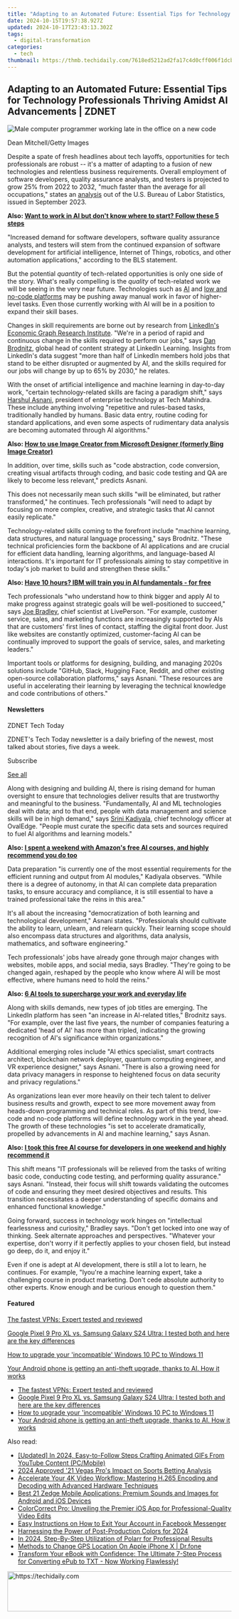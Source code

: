 ```yaml
---
title: "Adapting to an Automated Future: Essential Tips for Technology Professionals Thriving Amidst AI Advancements | ZDNET"
date: 2024-10-15T19:57:38.927Z
updated: 2024-10-17T23:43:13.302Z
tags:
  - digital-transformation
categories:
  - tech
thumbnail: https://thmb.techidaily.com/7618ed5212ad2fa17c4d0cff006f1dcb4d7c52766a583e2029f0351c0b405229.jpg
---
```


## Adapting to an Automated Future: Essential Tips for Technology Professionals Thriving Amidst AI Advancements | ZDNET

![Male computer programmer working late in the office on a new code](https://www.zdnet.com/a/img/resize/def21ba39ee946e1194163007e6f1f0cd683d9b5/2024/01/22/361ea09d-f94c-4b4b-9443-62e2e41ababc/gettyimages-1180225149.jpg?auto=webp&width=1280)

Dean Mitchell/Getty Images

Despite a spate of fresh headlines about tech layoffs, opportunities for tech professionals are robust -- it's a matter of adapting to a fusion of new technologies and relentless business requirements. Overall employment of software developers, quality assurance analysts, and testers is projected to grow 25% from 2022 to 2032, "much faster than the average for all occupations," states an [analysis](https://www.bls.gov/ooh/computer-and-information-technology/software-developers.htm) out of the U.S. Bureau of Labor Statistics, issued in September 2023\. 

**Also: [Want to work in AI but don't know where to start? Follow these 5 steps](https://www.zdnet.com/article/so-you-want-to-work-in-ai-but-dont-know-where-to-start-follow-these-5-steps/)**

"Increased demand for software developers, software quality assurance analysts, and testers will stem from the continued expansion of software development for artificial intelligence, Internet of Things, robotics, and other automation applications," according to the BLS statement.

But the potential _quantity_ of tech-related opportunities is only one side of the story. What's really compelling is the _quality_ of tech-related work we will be seeing in the very near future. Technologies such as [AI](https://www.zdnet.com/article/what-is-ai-heres-everything-you-need-to-know-about-artificial-intelligence/) and [low and no-code platforms](https://www.zdnet.com/article/low-code-and-no-code-meant-for-citizen-developers-but-embraced-by-it/) may be pushing away manual work in favor of higher-level tasks. Even those currently working with AI will be in a position to expand their skill bases. 

Changes in skill requirements are borne out by research from [LinkedIn's Economic Graph Research Institute](https://economicgraph.linkedin.com/). "We're in a period of rapid and continuous change in the skills required to perform our jobs," says [Dan Brodnitz](https://www.linkedin.com/in/danbrodnitz/), global head of content strategy at LinkedIn Learning. Insights from LinkedIn's data suggest "more than half of LinkedIn members hold jobs that stand to be either disrupted or augmented by AI, and the skills required for our jobs will change by up to 65% by 2030," he relates.

With the onset of artificial intelligence and machine learning in day-to-day work, "certain technology-related skills are facing a paradigm shift," says [Harshul Asnani](https://www.techmahindra.com/en-in/harshul-asnani/), president of enterprise technology at Tech Mahindra. These include anything involving "repetitive and rules-based tasks, traditionally handled by humans. Basic data entry, routine coding for standard applications, and even some aspects of rudimentary data analysis are becoming automated through AI algorithms."

**Also: [How to use Image Creator from Microsoft Designer (formerly Bing Image Creator)](https://www.zdnet.com/article/how-to-use-bing-image-creator-microsoft-designer/)**

In addition, over time, skills such as "code abstraction, code conversion, creating visual artifacts through coding, and basic code testing and QA are likely to become less relevant," predicts Asnani.

This does not necessarily mean such skills "will be eliminated, but rather transformed," he continues. Tech professionals "will need to adapt by focusing on more complex, creative, and strategic tasks that AI cannot easily replicate." 

Technology-related skills coming to the forefront include "machine learning, data structures, and natural language processing," says Brodnitz. "These technical proficiencies form the backbone of AI applications and are crucial for efficient data handling, learning algorithms, and language-based AI interactions. It's important for IT professionals aiming to stay competitive in today's job market to build and strengthen these skills." 

**Also: [Have 10 hours? IBM will train you in AI fundamentals - for free](https://www.zdnet.com/article/have-10-hours-ibm-will-train-you-in-ai-fundamentals-for-free/)**

Tech professionals "who understand how to think bigger and apply AI to make progress against strategic goals will be well-positioned to succeed," says [Joe Bradley](https://www.linkedin.com/in/jallenbradley/), chief scientist at LivePerson. "For example, customer service, sales, and marketing functions are increasingly supported by AIs that are customers' first lines of contact, staffing the digital front door. Just like websites are constantly optimized, customer-facing AI can be continually improved to support the goals of service, sales, and marketing leaders." 

Important tools or platforms for designing, building, and managing 2020s solutions include "GitHub, Slack, Hugging Face, Reddit, and other existing open-source collaboration platforms," says Asnani. "These resources are useful in accelerating their learning by leveraging the technical knowledge and code contributions of others."

#### Newsletters

ZDNET Tech Today

ZDNET's Tech Today newsletter is a daily briefing of the newest, most talked about stories, five days a week.

 Subscribe

[See all](https://www.zdnet.com/newsletters/)

Along with designing and building AI, there is rising demand for human oversight to ensure that technologies deliver results that are trustworthy and meaningful to the business. "Fundamentally, AI and ML technologies deal with data; and to that end, people with data management and science skills will be in high demand," says [Srini Kadiyala](https://www.linkedin.com/in/srini-kadiyala-9343952/), chief technology officer at OvalEdge. "People must curate the specific data sets and sources required to fuel AI algorithms and learning models."

**Also: [I spent a weekend with Amazon's free AI courses, and highly recommend you do too](https://www.zdnet.com/article/unlock-ai-secrets-transform-your-skills-with-amazons-free-ai-learning/)**

Data preparation "is currently one of the most essential requirements for the efficient running and output from AI modules," Kadiyala observes. "While there is a degree of autonomy, in that AI can complete data preparation tasks, to ensure accuracy and compliance, it is still essential to have a trained professional take the reins in this area."

It's all about the increasing "democratization of both learning and technological development," Asnani states. "Professionals should cultivate the ability to learn, unlearn, and relearn quickly. Their learning scope should also encompass data structures and algorithms, data analysis, mathematics, and software engineering." 

Tech professionals' jobs have already gone through major changes with websites, mobile apps, and social media, says Bradley. "They're going to be changed again, reshaped by the people who know where AI will be most effective, where humans need to hold the reins."

**Also: [6 AI tools to supercharge your work and everyday life](https://www.zdnet.com/article/6-ai-tools-that-can-supercharge-your-everyday-life-and-work/)**

Along with skills demands, new types of job titles are emerging. The LinkedIn platform has seen "an increase in AI-related titles," Brodnitz says. "For example, over the last five years, the number of companies featuring a dedicated 'head of AI' has more than tripled, indicating the growing recognition of AI's significance within organizations." 

Additional emerging roles include "AI ethics specialist, smart contracts architect, blockchain network deployer, quantum computing engineer, and VR experience designer," says Asnani. "There is also a growing need for data privacy managers in response to heightened focus on data security and privacy regulations."

As organizations lean ever more heavily on their tech talent to deliver business results and growth, expect to see more movement away from heads-down programming and technical roles. As part of this trend, low-code and no-code platforms will define technology work in the year ahead. The growth of these technologies "is set to accelerate dramatically, propelled by advancements in AI and machine learning," says Asnan. 

**Also: [I took this free AI course for developers in one weekend and highly recommend it](https://www.zdnet.com/article/i-took-this-free-ai-course-for-developers-in-one-weekend-and-highly-recommend-it/)**

This shift means "IT professionals will be relieved from the tasks of writing basic code, conducting code testing, and performing quality assurance." says Asnani. "Instead, their focus will shift towards validating the outcomes of code and ensuring they meet desired objectives and results. This transition necessitates a deeper understanding of specific domains and enhanced functional knowledge."

Going forward, success in technology work hinges on "intellectual fearlessness and curiosity," Bradley says. "Don't get locked into one way of thinking. Seek alternate approaches and perspectives. "Whatever your expertise, don't worry if it perfectly applies to your chosen field, but instead go deep, do it, and enjoy it." 

Even if one is adept at AI development, there is still a lot to learn, he continues. For example, "Iyou're a machine learning expert, take a challenging course in product marketing. Don't cede absolute authority to other experts. Know enough and be curious enough to question them."

#### Featured

[The fastest VPNs: Expert tested and reviewed](https://www.zdnet.com/article/fastest-vpn/ "The fastest VPNs: Expert tested and reviewed")

[Google Pixel 9 Pro XL vs. Samsung Galaxy S24 Ultra: I tested both and here are the key differences](https://www.zdnet.com/article/google-pixel-9-pro-xl-vs-samsung-galaxy-s24-ultra/ "Google Pixel 9 Pro XL vs. Samsung Galaxy S24 Ultra: I tested both and here are the key differences")

[How to upgrade your 'incompatible' Windows 10 PC to Windows 11](https://www.zdnet.com/article/how-to-upgrade-your-incompatible-windows-10-pc-to-windows-11/ "How to upgrade your 'incompatible' Windows 10 PC to Windows 11")

[Your Android phone is getting an anti-theft upgrade, thanks to AI. How it works](https://www.zdnet.com/article/your-android-phone-is-getting-an-anti-theft-upgrade-thanks-to-ai-how-it-works/ "Your Android phone is getting an anti-theft upgrade, thanks to AI. How it works")

* [The fastest VPNs: Expert tested and reviewed](https://www.zdnet.com/article/fastest-vpn/ "The fastest VPNs: Expert tested and reviewed")
* [Google Pixel 9 Pro XL vs. Samsung Galaxy S24 Ultra: I tested both and here are the key differences](https://www.zdnet.com/article/google-pixel-9-pro-xl-vs-samsung-galaxy-s24-ultra/ "Google Pixel 9 Pro XL vs. Samsung Galaxy S24 Ultra: I tested both and here are the key differences")
* [How to upgrade your 'incompatible' Windows 10 PC to Windows 11](https://www.zdnet.com/article/how-to-upgrade-your-incompatible-windows-10-pc-to-windows-11/ "How to upgrade your 'incompatible' Windows 10 PC to Windows 11")
* [Your Android phone is getting an anti-theft upgrade, thanks to AI. How it works](https://www.zdnet.com/article/your-android-phone-is-getting-an-anti-theft-upgrade-thanks-to-ai-how-it-works/ "Your Android phone is getting an anti-theft upgrade, thanks to AI. How it works")

<ins class="adsbygoogle"
     style="display:block"
     data-ad-format="autorelaxed"
     data-ad-client="ca-pub-7571918770474297"
     data-ad-slot="1223367746"></ins>

<ins class="adsbygoogle"
     style="display:block"
     data-ad-client="ca-pub-7571918770474297"
     data-ad-slot="8358498916"
     data-ad-format="auto"
     data-full-width-responsive="true"></ins>

<span class="atpl-alsoreadstyle">Also read:</span>
<div><ul>
<li><a href="https://youtube-data.techidaily.com/ed-in-2024-easy-to-follow-steps-crafting-animated-gifs-from-youtube-content-pcmobile/"><u>[Updated] In 2024, Easy-to-Follow Steps Crafting Animated GIFs From YouTube Content (PC/Mobile)</u></a></li>
<li><a href="https://fox-access.techidaily.com/2024-approved-21-vegas-pros-impact-on-sports-betting-analysis/"><u>2024 Approved '21 Vegas Pro's Impact on Sports Betting Analysis</u></a></li>
<li><a href="https://tech-revival.techidaily.com/accelerate-your-4k-video-workflow-mastering-h265-encoding-and-decoding-with-advanced-hardware-techniques/"><u>Accelerate Your 4K Video Workflow: Mastering H.265 Encoding and Decoding with Advanced Hardware Techniques</u></a></li>
<li><a href="https://app-tips.techidaily.com/best-21-zedge-mobile-applications-premium-sounds-and-images-for-android-and-ios-devices/"><u>Best 21 Zedge Mobile Applications: Premium Sounds and Images for Android and iOS Devices</u></a></li>
<li><a href="https://app-tips.techidaily.com/colorcorrect-pro-unveiling-the-premier-ios-app-for-professional-quality-video-edits/"><u>ColorCorrect Pro: Unveiling the Premier iOS App for Professional-Quality Video Edits</u></a></li>
<li><a href="https://app-tips.techidaily.com/easy-instructions-on-how-to-exit-your-account-in-facebook-messenger/"><u>Easy Instructions on How to Exit Your Account in Facebook Messenger</u></a></li>
<li><a href="https://some-knowledge.techidaily.com/harnessing-the-power-of-post-production-colors-for-2024/"><u>Harnessing the Power of Post-Production Colors for 2024</u></a></li>
<li><a href="https://fox-helps.techidaily.com/in-2024-step-by-step-utilization-of-polarr-for-professional-results/"><u>In 2024, Step-By-Step Utilization of Polarr for Professional Results</u></a></li>
<li><a href="https://fake-location.techidaily.com/methods-to-change-gps-location-on-apple-iphone-x-drfone-by-drfone-virtual-ios/"><u>Methods to Change GPS Location On Apple iPhone X | Dr.fone</u></a></li>
<li><a href="https://app-tips.techidaily.com/1723620192562-transform-your-ebook-with-confidence-the-ultimate-7-step-process-for-converting-epub-to-txt-now-working-flawlessly/"><u>Transform Your eBook with Confidence: The Ultimate 7-Step Process for Converting ePub to TXT - Now Working Flawlessly!</u></a></li>
</ul></div>

<!-- affiliate ads begin -->
<a href="https://unicoeye.pxf.io/c/5597632/2134489/18498" target="_top" id="2134489">
  <img src="//a.impactradius-go.com/display-ad/18498-2134489" border="0" alt="https://techidaily.com" width="728" height="90"/>
</a>
<img height="0" width="0" src="https://unicoeye.pxf.io/i/5597632/2134489/18498" style="position:absolute;visibility:hidden;" border="0" />
<!-- affiliate ads end -->


